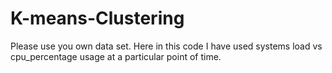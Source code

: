 # K-means-Clustering
Please use you own data set. Here in this code I have used systems load vs cpu_percentage usage at a particular point of time. 
